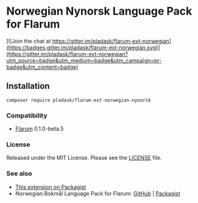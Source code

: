 # Norwegian Nynorsk Language Pack for Flarum

[![Join the chat at https://gitter.im/pladask/flarum-ext-norwegian](https://badges.gitter.im/pladask/flarum-ext-norwegian.svg)](https://gitter.im/pladask/flarum-ext-norwegian?utm_source=badge&utm_medium=badge&utm_campaign=pr-badge&utm_content=badge)

## Installation

`composer require pladask/flarum-ext-norwegian-nynorsk`

### Compatibility

- [Flarum](http://flarum.org/) 0.1.0-beta.5

### License

Released under the MIT License. Please see the [LICENSE](https://github.com/pladask/flarum-ext-norwegian-nynorsk/blob/master/LICENSE) file.

### See also

- [This extension on Packagist](https://packagist.org/packages/pladask/flarum-ext-norwegian-bokmal) 
- Norwegian Bokmål Language Pack for Flarum: [GitHub](https://github.com/pladask/flarum-ext-norwegian-bokmal) | [Packagist](https://packagist.org/packages/pladask/flarum-ext-norwegian-bokmal)
